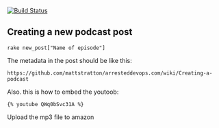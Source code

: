 [![Build Status](https://travis-ci.org/mattstratton/arresteddevops.com.png?branch=master)](https://travis-ci.org/mattstratton/arresteddevops.com)

## Creating a new podcast post

`rake new_post["Name of episode"]`

The metadata in the post should be like this:

```
https://github.com/mattstratton/arresteddevops.com/wiki/Creating-a-podcast
```

Also. this is how to embed the youtoob:

```
{% youtube QWq0bSvc31A %}
```

Upload the mp3 file to amazon

